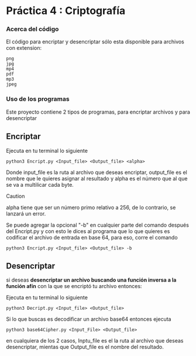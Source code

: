 # Práctica 4 : Criptografía

### Acerca del código

El código para encriptar y desencriptar sólo esta disponible para archivos con extension:
```
png
jpg
mp4
pdf
mp3
jpeg
```

### Uso de los programas

Este proyecto contiene 2 tipos de programas, para encriptar archivos y para desencriptar

## Encriptar

Ejecuta en tu terminal lo siguiente

    python3 Encript.py <Input_file> <Output_file> <alpha>

Donde input_file es la ruta al archivo que deseas encriptar, output_file es el nombre que le quieres asignar al resultado y alpha es el número que al que se va a multilicar cada byte.

>[!CAUTION]
>alpha tiene que ser un número primo relativo a 256, de lo contrario, se lanzará un error. 

Se puede agregar la opcional "-b" en cualquier parte del comando después del Encript.py y con esto le dices al programa que lo que quieres es codificar el archivo de entrada en base 64, para eso, corre el comando  
```
python3 Encript.py <Input_file> <Output_file> -b
```
    

## Desencriptar

si deseas **desencriptar un archivo buscando una función inversa a la función afín** con la que se encriptó tu archivo entonces:

Ejecuta en tu terminal lo siguiente

    python3 Decript.py <Input_file> <Output_file> 

Si lo que buscas es decodificar un archivo base64 entonces ejecuta

    python3 base64Cipher.py <Input_File> <Output_file> 

en cualquiera de los 2 casos, Inptu_file es el la ruta al archivo que deseas desencriptar, mientas que Output_file es el nombre del resultado.
